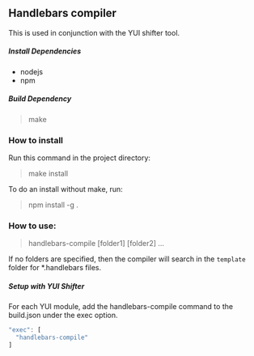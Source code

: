 

## Handlebars compiler
This is used in conjunction with the YUI shifter tool.

##### Install Dependencies
* nodejs
* npm

##### Build Dependency

> make

### How to install
Run this command in the project directory:

> make install

To do an install without make, run:

> npm install -g .

### How to use:

> handlebars-compile [folder1] [folder2] ...

If no folders are specified, then the compiler will search in the `template` folder for *.handlebars files.

##### Setup with YUI Shifter

For each YUI module, add the handlebars-compile command to the build.json under the exec option.

```javascript
"exec": [
  "handlebars-compile"
]
```